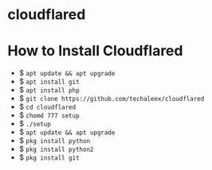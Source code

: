 # cloudflared

<h1>How to Install Cloudflared</h1>

- $ ` apt update && apt upgrade `
- $ ` apt install git `
- $ ` apt install php `
- $ ` git clone https://github.com/techaleex/cloudflared `
- $ ` cd cloudflared `
- $ ` chomd 777 setup `
- $ ` ./setup `
- $ `apt update && apt upgrade`
- $ `pkg install python`
- $ `pkg install python2`
- $ `pkg install git`
